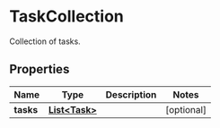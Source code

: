 

# TaskCollection

Collection of tasks.

## Properties

Name | Type | Description | Notes
------------ | ------------- | ------------- | -------------
**tasks** | [**List&lt;Task&gt;**](Task.md) |  |  [optional]



